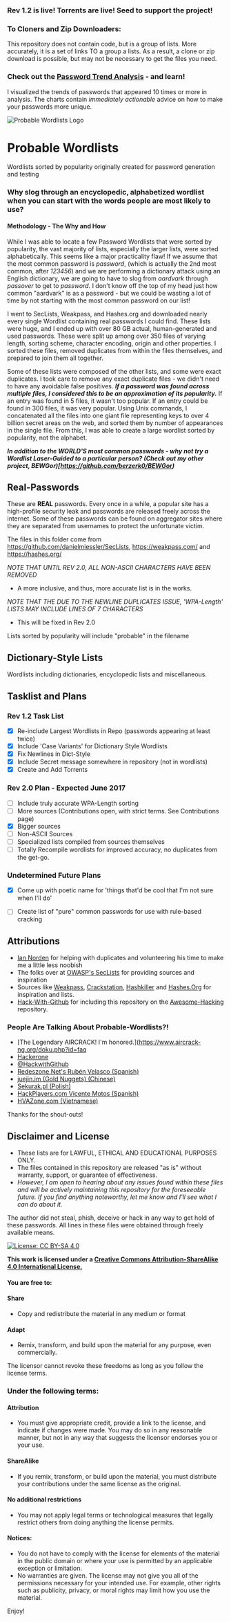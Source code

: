 ### Rev 1.2 is live! Torrents are live! Seed to support the project!

### To Cloners and Zip Downloaders:
This repository does not contain code, but is a group of lists.
More accurately, it is a set of links TO a group a lists.
As a result, a clone or zip download is possible, but may not be necessary to get the files you need.

### Check out the [Password Trend Analysis](https://github.com/berzerk0/Probable-Wordlists/blob/master/Trend-Analysis.md) - and learn!
I visualized the trends of passwords that appeared 10 times or more in analysis.
The charts contain _immediately actionable_ advice on how to make your passwords more unique.


![Probable Wordlists Logo](https://raw.githubusercontent.com/berzerk0/Probable-Wordlists/master/ProbableWordlistLogo.png)


# Probable Wordlists
Wordlists sorted by popularity originally created for password generation and testing

### Why slog through an encyclopedic, alphabetized wordlist when you can start with the words people are most likely to use?
#### Methodology - The Why and How

  While I was able to locate a few Password Wordlists that were sorted by popularity, the vast majority of lists, especially the larger lists, were sorted alphabetically. This seems like a major practicality flaw! If we assume that the most common password is _password_, (which is actually the 2nd most common, after _123456_) and we are performing a dictionary attack using an English dictionary, we are going to have to slog from _aardvark_ through _passover_ to get to _password_. I don't know off the top of my head just how common "aardvark" is as a password - but we could be wasting a lot of time by not starting with the most common password on our list!

  I went to SecLists, Weakpass, and Hashes.org and downloaded nearly every single Wordlist containing real passwords I could find. These lists were huge, and I ended up with over 80 GB actual, human-generated and used passwords. These were split up among over 350 files of varying length, sorting scheme, character encoding, origin and other properties. I sorted these files, removed duplicates from within the files themselves, and prepared to join them all together.

  Some of these lists were composed of the other lists, and some were exact duplicates. I took care to remove any exact duplicate files - we didn't need to have any avoidable false positives. __*If a password was found across multiple files, I considered this to be an approximation of its popularity.*__ If an entry was found in 5 files, it wasn't too popular. If an entry could be found in 300 files, it was very popular. Using Unix commands, I concatenated all the files into one giant file representing keys to over 4 billion secret areas on the web, and sorted them by number of appearances in the single file. From this, I was able to create a large wordlist sorted by popularity, not the alphabet.

 
__*In addition to the WORLD'S most common passwords - why not try a Wordlist Laser-Guided to a particular person?
(Check out my other project, BEWGor)[https://github.com/berzerk0/BEWGor)*__

## Real-Passwords
These are **REAL** passwords. 
Every once in a while, a popular site has a high-profile security leak and passwords are released freely across the internet.
Some of these passwords can be found on aggregator sites where they are separated from usernames to protect the unfortunate victim.

The files in this folder come from https://github.com/danielmiessler/SecLists, https://weakpass.com/ and https://hashes.org/

*NOTE THAT UNTIL REV 2.0, ALL NON-ASCII CHARACTERS HAVE BEEN REMOVED*
 * A more inclusive, and thus, more accurate list is in the works.

*NOTE THAT THE DUE TO THE NEWLINE DUPLICATES ISSUE, 'WPA-Length' LISTS MAY INCLUDE LINES OF 7 CHARACTERS*
 * This will be fixed in Rev 2.0


Lists sorted by popularity will include "probable" in the filename


## Dictionary-Style Lists

Wordlists including dictionaries, encyclopedic lists and miscellaneous.


## Tasklist and Plans

### Rev 1.2 Task List
* [x] Re-include Largest Wordlists in Repo (passwords appearing at least twice)
* [x] Include 'Case Variants' for Dictionary Style Wordlists
* [x] Fix Newlines in Dict-Style
* [x] Include Secret message somewhere in repository  (not in wordlists)
* [x] Create and Add Torrents

### Rev 2.0 Plan - Expected June 2017
* [ ] Include truly accurate WPA-Length sorting
* [ ] More sources (Contributions open, with strict terms. See Contributions page)
* [x] Bigger sources
* [ ] Non-ASCII Sources
* [ ] Specialized lists compiled from sources themselves
* [ ] Totally Recompile wordlists for improved accuracy, no duplicates from the get-go.

### Undetermined Future Plans
* [x] Come up with poetic name for 'things that'd be cool that I'm not sure when I'll do'
* [ ] Create list of "pure" common passwords for use with rule-based cracking


## Attributions
 * [Ian Norden](https://github.com/iancnorden) for helping with duplicates and volunteering his time to make me a little less noobish
 * The folks over at [OWASP's SecLists](https://www.owasp.org/index.php/Projects/OWASP_SecLists_Project) for providing sources and inspiration
 * Sources like [Weakpass](https://weakpass.com/), [Crackstation](https://crackstation.net/), [Hashkiller](https://hashkiller.co.uk/) and [Hashes.Org](https://hashes.org/) for inspiration and lists.
 * [Hack-With-Github](https://github.com/Hack-with-Github) for including this repository on the [Awesome-Hacking](https://github.com/Hack-with-Github/Awesome-Hacking) repository. 

### People Are Talking About Probable-Wordlists?! 
  * [The Legendary AIRCRACK! I'm honored.](https://www.aircrack-ng.org/doku.php?id=faq
  * [Hackerone](https://www.hackerone.com/zerodaily/2017-04-26)
  * [@HackwithGithub](https://twitter.com/HackwithGithub/status/857210157473841152)
  * [Redeszone.Net's Rubén Velasco (Spanish) ](https://www.redeszone.net/2017/04/27/probable-wordlists-5000-millones-contrasenas/)
  * [juejin.im (Gold Nuggets) (Chinese)](https://juejin.im/entry/5901ea8c8d6d810058bb35df)
  * [Sekurak.pl (Polish)](https://sekurak.pl/2-miliardy-hasel-na-githubie-24gb-mega-slownik-z-realnych-wyciekow/)
  * [HackPlayers.com Vicente Motos (Spanish) ](http://www.hackplayers.com/2017/04/github-con-5000-millones-de-passwords.html)
  * [HVAZone.com (Vietnamese) ](http://hvazone.com/5-ty-password-sap-xep-theo-thu-tu.1986.html)
  
  Thanks for the shout-outs!

## Disclaimer and License
 + These lists are for LAWFUL, ETHICAL AND EDUCATIONAL PURPOSES ONLY.
 + The files contained in this repository are released "as is" without warranty, support, or guarantee of effectiveness. 
 + *However, I am open to hearing about any issues found within these files and will be actively maintaining this repository for the foreseeable future. If you find anything noteworthy, let me know and I'll see what I can do about it.*
 
The author did not steal, phish, deceive or hack in any way to get hold of these passwords. 
All lines in these files were obtained through freely available means.
 
 
 [![License: CC BY-SA 4.0](https://img.shields.io/badge/License-CC%20BY--SA%204.0-lightgrey.svg)](http://creativecommons.org/licenses/by-sa/4.0/)

 __This work is licensed under a [Creative Commons Attribution-ShareAlike 4.0 International License.](https://creativecommons.org/licenses/by-sa/4.0/)__
 
#### You are free to:

#### Share
+ Copy and redistribute the material in any medium or format

#### Adapt
+ Remix, transform, and build upon the material for any purpose, even commercially.

The licensor cannot revoke these freedoms as long as you follow the license terms.

### Under the following terms:

#### Attribution 
+ You must give appropriate credit, provide a link to the license, and indicate if changes were made. You may do so in any reasonable manner, but not in any way that suggests the licensor endorses you or your use.
#### ShareAlike 
+ If you remix, transform, or build upon the material, you must distribute your contributions under the same license as the original.
#### No additional restrictions
+ You may not apply legal terms or technological measures that legally restrict others from doing anything the license permits.

#### Notices:
+ You do not have to comply with the license for elements of the material in the public domain or where your use is permitted by an applicable exception or limitation.
+ No warranties are given. The license may not give you all of the permissions necessary for your intended use. For example, other rights such as publicity, privacy, or moral rights may limit how you use the material.


Enjoy!

